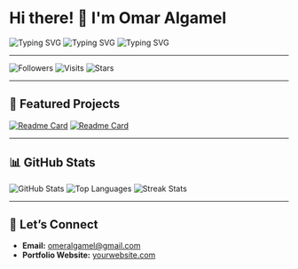 # Hi there! 👋 I'm Omar Algamel

![Typing SVG](https://readme-typing-svg.herokuapp.com?font=Fira+Code&size=25&pause=1000&color=36BCF7&width=435&lines=web+developer+%7C+full+stack;app+development+%7C+Flutter)
![Typing SVG](https://readme-typing-svg.herokuapp.com?font=Fira+Code&size=25&pause=1000&color=36BCF7&width=435&lines=web+developer+%7C+flutter+developer;AI+Developer+%7C+Object+Detection+Expert;Self-Driving+Car+%7C+object+detection+etc.)
![Typing SVG](https://readme-typing-svg.herokuapp.com?font=Fira+Code&size=25&pause=1000&color=36BCF7&width=435&lines=embedded+system+expert+%7C+Iot;Arduino+%7C+RPI+%7C+custom+boards+%7C+micro+controller)

---

![Followers](https://img.shields.io/github/followers/algamelomer?style=social)
![Visits](https://komarev.com/ghpvc/?username=algamelomer&color=blue)
![Stars](https://img.shields.io/github/stars/algamelomer?style=social)

---

## 🚀 Featured Projects

[![Readme Card](https://github-readme-stats.vercel.app/api/pin/?username=algamelomer&repo=self-driving-car-ai&theme=radical)](https://github.com/algamelomer/self-driving-car-ai)
[![Readme Card](https://github-readme-stats.vercel.app/api/pin/?username=algamelomer&repo=yolov8-detection&theme=radical)](https://github.com/algamelomer/yolov8-detection)

---

## 📊 GitHub Stats

![GitHub Stats](https://github-readme-stats.vercel.app/api?username=algamelomer&show_icons=true&theme=radical)
![Top Languages](https://github-readme-stats.vercel.app/api/top-langs/?username=algamelomer&layout=compact&theme=radical)
![Streak Stats](https://github-readme-streak-stats.herokuapp.com/?user=algamelomer&theme=radical)

---

## 🤝 Let’s Connect

- **Email:** [omeralgamel@gmail.com](mailto:omeralgamel@gmail.com)  
- **Portfolio Website:** [yourwebsite.com](https://yourwebsite.com)  
